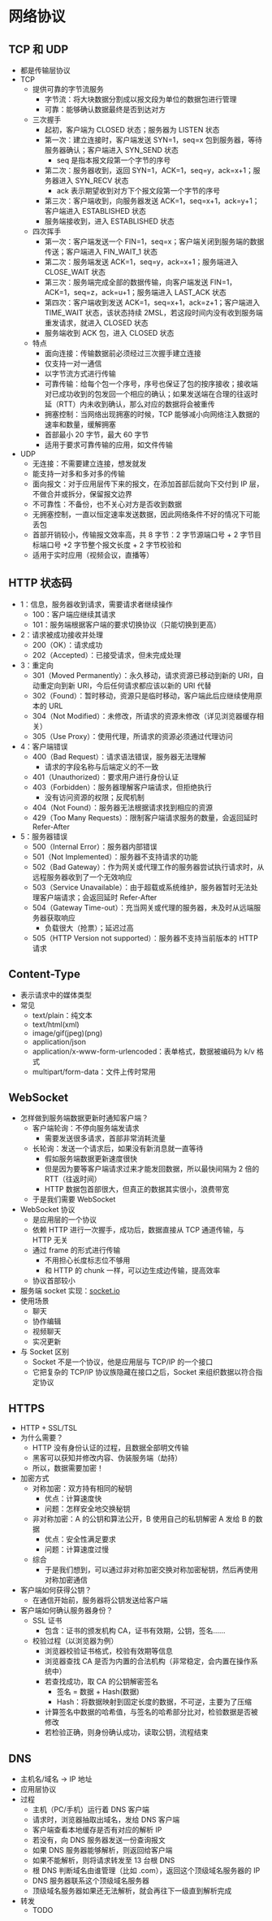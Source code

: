 # 网络协议

## TCP 和 UDP

- 都是传输层协议
- TCP
  - 提供可靠的字节流服务
    - 字节流：将大块数据分割成以报文段为单位的数据包进行管理
    - 可靠：能够确认数据最终是否到达对方
  - 三次握手
    - 起初，客户端为 CLOSED 状态；服务器为 LISTEN 状态
    - 第一次：建立连接时，客户端发送 SYN=1，seq=x 包到服务器，等待服务器确认；客户端进入 SYN_SEND 状态
      - seq 是指本报文段第一个字节的序号
    - 第二次：服务器收到，返回 SYN=1，ACK=1，seq=y，ack=x+1；服务器进入 SYN_RECV 状态
      - ack 表示期望收到对方下个报文段第一个字节的序号
    - 第三次：客户端收到，向服务器发送 ACK=1，seq=x+1，ack=y+1；客户端进入 ESTABLISHED 状态
    - 服务端接收到，进入 ESTABLISHED 状态
  - 四次挥手
    - 第一次：客户端发送一个 FIN=1，seq=x；客户端关闭到服务端的数据传送；客户端进入 FIN_WAIT_1 状态
    - 第二次：服务端发送 ACK=1，seq=y，ack=x+1；服务端进入 CLOSE_WAIT 状态
    - 第三次：服务端完成全部的数据传输，向客户端发送 FIN=1，ACK=1，seq=z，ack=u+1；服务端进入 LAST_ACK 状态
    - 第四次：客户端收到发送 ACK=1，seq=x+1，ack=z+1；客户端进入 TIME_WAIT 状态，该状态持续 2MSL，若这段时间内没有收到服务端重发请求，就进入 CLOSED 状态
    - 服务端收到 ACK 包，进入 CLOSED 状态
  - 特点
    - 面向连接：传输数据前必须经过三次握手建立连接
    - 仅支持一对一通信
    - 以字节流方式进行传输
    - 可靠传输：给每个包一个序号，序号也保证了包的按序接收；接收端对已成功收到的包发回一个相应的确认；如果发送端在合理的往返时延（RTT）内未收到确认，那么对应的数据将会被重传
    - 拥塞控制：当网络出现拥塞的时候，TCP 能够减小向网络注入数据的速率和数量，缓解拥塞
    - 首部最小 20 字节，最大 60 字节
    - 适用于要求可靠传输的应用，如文件传输
- UDP
  - 无连接：不需要建立连接，想发就发
  - 能支持一对多和多对多的传输
  - 面向报文：对于应用层传下来的报文，在添加首部后就向下交付到 IP 层，不做合并或拆分，保留报文边界
  - 不可靠性：不备份，也不关心对方是否收到数据
  - 无拥塞控制，一直以恒定速率发送数据，因此网络条件不好的情况下可能丢包
  - 首部开销较小，传输报文效率高，共 8 字节：2 字节源端口号 + 2 字节目标端口号 +2 字节整个报文长度 + 2 字节校验和
  - 适用于实时应用（视频会议，直播等）

## HTTP 状态码

- 1：信息，服务器收到请求，需要请求者继续操作
  - 100：客户端应继续其请求
  - 101：服务端根据客户端的要求切换协议（只能切换到更高）
- 2：请求被成功接收并处理
  - 200（OK）：请求成功
  - 202（Accepted）：已接受请求，但未完成处理
- 3：重定向
  - 301（Moved Permanently）：永久移动，请求资源已移动到新的 URI，自动重定向到新 URI，今后任何请求都应该以新的 URI 代替
  - 302（Found）：暂时移动，资源只是临时移动，客户端此后应继续使用原本的 URL
  - 304（Not Modified）：未修改，所请求的资源未修改（详见浏览器缓存相关）
  - 305（Use Proxy）：使用代理，所请求的资源必须通过代理访问
- 4：客户端错误
  - 400（Bad Request）：请求语法错误，服务器无法理解
    - 请求的字段名称与后端定义的不一致
  - 401（Unauthorized）：要求用户进行身份认证
  - 403（Forbidden）：服务器理解客户端请求，但拒绝执行
    - 没有访问资源的权限；反爬机制
  - 404（Not Found）：服务器无法根据请求找到相应的资源
  - 429（Too Many Requests）：限制客户端请求服务的数量，会返回延时 Refer-After
- 5：服务器错误
  - 500（Internal Error）：服务器内部错误
  - 501（Not Implemented）：服务器不支持请求的功能
  - 502（Bad Gateway）：作为网关或代理工作的服务器尝试执行请求时，从远程服务器收到了一个无效响应
  - 503（Service Unavailable）：由于超载或系统维护，服务器暂时无法处理客户端请求；会返回延时 Refer-After
  - 504（Gateway Time-out）：充当网关或代理的服务器，未及时从远端服务器获取响应
    - 负载很大（抢票）；延迟过高
  - 505（HTTP Version not supported）：服务器不支持当前版本的 HTTP 请求

## Content-Type

- 表示请求中的媒体类型
- 常见
  - text/plain：纯文本
  - text/html(xml)
  - image/gif(jpeg)(png)
  - application/json
  - application/x-www-form-urlencoded：表单格式，数据被编码为 k/v 格式
  - multipart/form-data：文件上传时常用

## WebSocket

- 怎样做到服务端数据更新时通知客户端？
  - 客户端轮询：不停向服务端发请求
    - 需要发送很多请求，首部非常消耗流量
  - 长轮询：发送一个请求后，如果没有新消息就一直等待
    - 假如服务端数据更新速度很快
    - 但是因为要等客户端请求过来才能发回数据，所以最快间隔为 2 倍的 RTT（往返时间）
    - HTTP 数据包首部很大，但真正的数据其实很小，浪费带宽
  - 于是我们需要 WebSocket
- WebSocket 协议
  - 是应用层的一个协议
  - 依赖 HTTP 进行一次握手，成功后，数据直接从 TCP 通道传输，与 HTTP 无关
  - 通过 frame 的形式进行传输
    - 不用担心长度标志位不够用
    - 和 HTTP 的 chunk 一样，可以边生成边传输，提高效率
  - 协议首部较小
- 服务端 socket 实现：[socket.io](https://socket.io/)
- 使用场景
  - 聊天
  - 协作编辑
  - 视频聊天
  - 实况更新
- 与 Socket 区别
  - Socket 不是一个协议，他是应用层与 TCP/IP 的一个接口
  - 它把复杂的 TCP/IP 协议族隐藏在接口之后，Socket 来组织数据以符合指定协议

## HTTPS

- HTTP + SSL/TSL
- 为什么需要？
  - HTTP 没有身份认证的过程，且数据全部明文传输
  - 黑客可以获知并修改内容、伪装服务端（劫持）
  - 所以，数据需要加密！
- 加密方式
  - 对称加密：双方持有相同的秘钥
    - 优点：计算速度快
    - 问题：怎样安全地交换秘钥
  - 非对称加密：A 的公钥和算法公开，B 使用自己的私钥解密 A 发给 B 的数据
    - 优点：安全性满足要求
    - 问题：计算速度过慢
  - 综合
    - 于是我们想到，可以通过非对称加密交换对称加密秘钥，然后再使用对称加密通信
- 客户端如何获得公钥？
  - 在通信开始前，服务器将公钥发送给客户端
- 客户端如何确认服务器身份？
  - SSL 证书
    - 包含：证书的颁发机构 CA，证书有效期，公钥，签名……
  - 校验过程（以浏览器为例）
    - 浏览器校验证书格式，校验有效期等信息
    - 浏览器查找 CA 是否为内置的合法机构（非常稳定，会内置在操作系统中）
    - 若查找成功，取 CA 的公钥解密签名
      - 签名 = 数据 + Hash(数据)
      - Hash：将数据映射到固定长度的数据，不可逆，主要为了压缩
    - 计算签名中数据的哈希值，与签名的哈希部分比对，检验数据是否被修改
    - 若检验正确，则身份确认成功，读取公钥，流程结束

## DNS

- 主机名/域名 $\rightarrow$ IP 地址
- 应用层协议
- 过程
  - 主机（PC/手机）运行着 DNS 客户端
  - 请求时，浏览器抽取出域名，发给 DNS 客户端
  - 客户端查看本地缓存是否有对应的解析 IP
  - 若没有，向 DNS 服务器发送一份查询报文
  - 如果 DNS 服务器能够解析，则返回给客户端
  - 如果不能解析，则将请求转发至 13 台根 DNS
  - 根 DNS 判断域名由谁管理（比如 .com），返回这个顶级域名服务器的 IP
  - DNS 服务器联系这个顶级域名服务器
  - 顶级域名服务器如果还无法解析，就会再往下一级直到解析完成
- 转发
  - TODO



